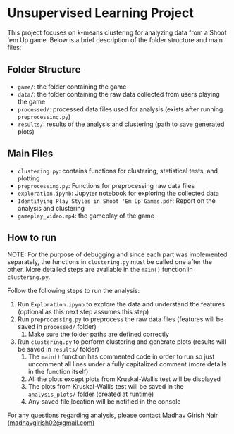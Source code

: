 # Unsupervised Learning Project

This project focuses on k-means clustering for analyzing data from a Shoot 'em Up game. Below is a brief description of the folder structure and main files:

## Folder Structure

- `game/`: the folder containing the game
- `data/`: the folder containing the raw data collected from users playing the game
- `processed/`: processed data files used for analysis (exists after running `preprocessing.py`)
- `results/`: results of the analysis and clustering (path to save generated plots)

## Main Files

- `clustering.py`: contains functions for clustering, statistical tests, and plotting
- `preprocessing.py`: Functions for preprocessing raw data files
- `exploration.ipynb`: Jupyter notebook for exploring the collected data
- `Identifying Play Styles in Shoot 'Em Up Games.pdf`: Report on the analysis and clustering
- `gameplay_video.mp4`: the gameplay of the game

## How to run
NOTE: For the purpose of debugging and since each part was implemented separately, the functions in `clustering.py` must be called one after the
other. More detailed steps are available in the `main()` function in `clustering.py`.

Follow the following steps to run the analysis:
1. Run `Exploration.ipynb` to explore the data and understand the features (optional as this next step assumes this step)
2. Run `preprocessing.py` to preprocess the raw data files (features will be saved in `processed/` folder)
   1. Make sure the folder paths are defined correctly
3. Run `clustering.py` to perform clustering and generate plots (results will be saved in `results/` folder)
   1. The `main()` function has commented code in order to run so just uncomment all lines under a fully capitalized comment (more details in the function itself)
   2. All the plots except plots from Kruskal-Wallis test will be displayed
   3. The plots from Kruskal-Wallis test will be saved in the `analysis_plots/` folder (created at runtime)
   4. Any saved file location will be notified in the console

For any questions regarding analysis, please contact Madhav Girish Nair (madhavgirish02@gmail.com)
